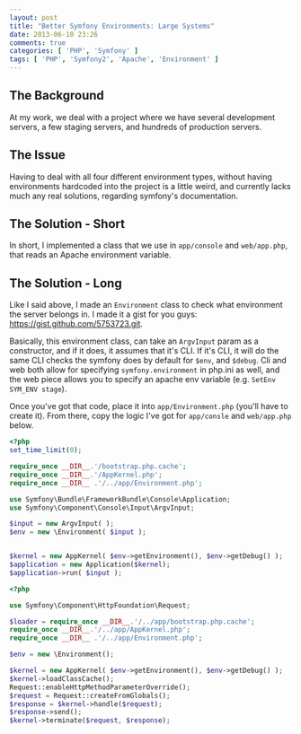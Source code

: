 ```yaml
---
layout: post
title: "Better Symfony Environments: Large Systems"
date: 2013-06-10 23:26
comments: true
categories: [ 'PHP', 'Symfony' ]
tags: [ 'PHP', 'Symfony2', 'Apache', 'Environment' ]
---
```


## The Background

At my work, we deal with a project where we have several development servers, a few staging servers, and hundreds of production servers. 

## The Issue
Having to deal with all four different environment types, without having environments hardcoded into the project is a little weird, and currently lacks much any real solutions, regarding symfony's documentation.

## The Solution - Short

In short, I implemented a class that we use in `app/console` and `web/app.php`, that reads an Apache environment variable.

## The Solution - Long

Like I said above, I made an `Environment` class to check what environment the server belongs in. I made it a gist for you guys: https://gist.github.com/5753723.git.

Basically, this environment class, can take an `ArgvInput` param as a constructor, and if it does, it assumes that it's CLI. If it's CLI, it will do the same CLI checks the symfony does by default for `$env`, and `$debug`. Cli and web both allow for specifying `symfony.environment` in php.ini as well, and the web piece allows you to specify an apache env variable (e.g. `SetEnv SYM_ENV stage`).

Once you've got that code, place it into `app/Environment.php` (you'll have to create it). From there, copy the logic I've got for `app/consle` and `web/app.php` below.

``` php console
<?php
set_time_limit(0);

require_once __DIR__.'/bootstrap.php.cache';
require_once __DIR__.'/AppKernel.php';
require_once __DIR__ .'/../app/Environment.php';

use Symfony\Bundle\FrameworkBundle\Console\Application;
use Symfony\Component\Console\Input\ArgvInput;

$input = new ArgvInput( );
$env = new \Environment( $input );


$kernel = new AppKernel( $env->getEnvironment(), $env->getDebug() );
$application = new Application($kernel);
$application->run( $input );
```

``` php app.php
<?php

use Symfony\Component\HttpFoundation\Request;

$loader = require_once __DIR__.'/../app/bootstrap.php.cache';
require_once __DIR__.'/../app/AppKernel.php';
require_once __DIR__ .'/../app/Environment.php';

$env = new \Environment();

$kernel = new AppKernel( $env->getEnvironment(), $env->getDebug() );
$kernel->loadClassCache();
Request::enableHttpMethodParameterOverride();
$request = Request::createFromGlobals();
$response = $kernel->handle($request);
$response->send();
$kernel->terminate($request, $response);
```
